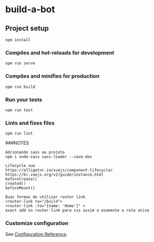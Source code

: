 # build-a-bot

## Project setup
```
npm install
```

### Compiles and hot-reloads for development
```
npm run serve
```

### Compiles and minifies for production
```
npm run build
```

### Run your tests
```
npm run test
```

### Lints and fixes files
```
npm run lint

```
###NOTES
```
Adcionando sass ao projeto
npm i node-sass sass-loader --save-dev 

Lifecycle vue
https://alligator.io/vuejs/component-lifecycle/
https://br.vuejs.org/v2/guide/instance.html
beforeCreate()
created()
beforeMount()

Duas formas de utilizar router link
<router-link to="/build">
<router-link :to="{name: 'Home'}" >
exact add no router-link para css assim a examente a rota ativa
```

### Customize configuration
See [Configuration Reference](https://cli.vuejs.org/config/).
